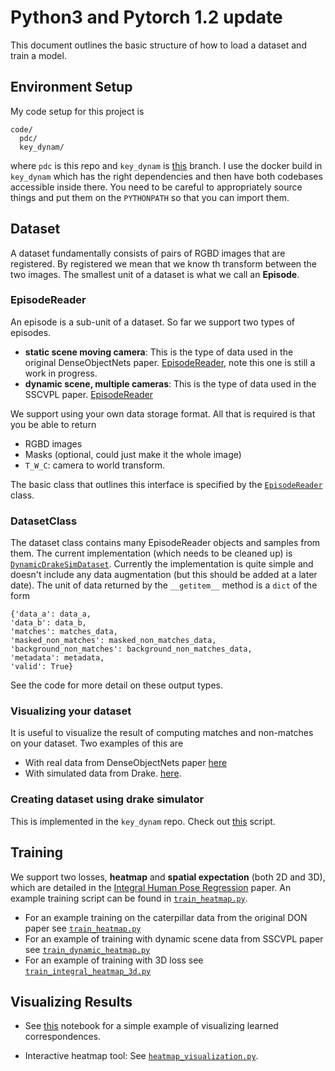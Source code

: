 # Python3 and Pytorch 1.2 update
This document outlines the basic structure of how to load a dataset and train a model.

## Environment Setup
My code setup for this project is

```
code/
  pdc/
  key_dynam/
```

where `pdc` is this repo and `key_dynam` is [this](https://github.com/RobotLocomotion/key_dynam/tree/lm-pdc-rebase-2) branch. I use the docker build in `key_dynam` which has the right dependencies and then have both codebases accessible inside there. You need to be careful to appropriately source things and put them on the `PYTHONPATH` so that you can import them.




## Dataset
A dataset fundamentally consists of pairs of RGBD images that are registered. By registered we mean that we know th
transform between the two images. The smallest unit of a dataset is what we call an **Episode**.

### EpisodeReader
An episode is a sub-unit of a dataset. So far we support two types of episodes.
- **static scene moving camera**: This is the type of data used in the original DenseObjectNets paper. 
[EpisodeReader](..//dense_correspondence/dataset/spartan_episode_reader.py), note this one is still a work in progress.
- **dynamic scene, multiple cameras**: This is the type of data used in the SSCVPL paper. [EpisodeReader](https://github.com/RobotLocomotion/key_dynam/blob/lm-pdc-rebase-2/dataset/drake_sim_episode_reader.py)

We support using your own data storage format. All that is required is that you be able to return

- RGBD images
- Masks (optional, could just make it the whole image)
- `T_W_C`: camera to world transform.

The basic class that outlines this interface is specified by the 
[`EpisodeReader` ](../dense_correspondence/dataset/episode_reader.py)
class.

### DatasetClass
The dataset class contains many EpisodeReader objects and samples from them. The current implementation
(which needs to be cleaned up) is [`DynamicDrakeSimDataset`](../dense_correspondence/dataset/dynamic_drake_sim_dataset.py). 
Currently the implementation is quite simple and doesn't include any data augmentation (but this should be added at a later 
date). The unit of data returned by the `__getitem__` method is a `dict` of the form

```
{'data_a': data_a,
'data_b': data_b,
'matches': matches_data,
'masked_non_matches': masked_non_matches_data,
'background_non_matches': background_non_matches_data,
'metadata': metadata,
'valid': True}
```

See the code for more detail on these output types. 

### Visualizing your dataset
It is useful to visualize the result of computing matches and non-matches on your dataset. Two examples of this are
- With real data from DenseObjectNets paper [here](../dense_correspondence/dataset/simple_dataset_test_episode_reader.ipynb)
- With simulated data from Drake. [here](https://github.com/RobotLocomotion/key_dynam/blob/lm-pdc-rebase-2/notebooks/pdc_drake_sim_dataset_test.ipynb).

### Creating dataset using drake simulator
This is implemented in the `key_dynam` repo. Check out [this](https://github.com/RobotLocomotion/key_dynam/blob/lm-pdc-rebase-2/experiments/05/collect_episodes.py) script.


## Training

We support two losses, **heatmap** and **spatial expectation** (both 2D and 3D), which are detailed in the [Integral Human Pose Regression](https://arxiv.org/abs/1711.08229) paper. An example training script can be found in 
[`train_heatmap.py`](../dense_correspondence/training/train_drake_sim_dynamic_heatmap.py).

- For an example training on the caterpillar data from the original DON paper see [`train_heatmap.py`](../dense_correspondence/experiments/heatmap/train_heatmap.py)
- For an example of training with dynamic scene data from SSCVPL paper see [`train_dynamic_heatmap.py`](../dense_correspondence/experiments/heatmap/train_dynamic_heatmap.py)
- For an example of training with 3D loss see [`train_integral_heatmap_3d.py`](../dense_correspondence/experiments/heatmap/train_integral_heatmap_3d.py)



## Visualizing Results
- See [this](../dense_correspondence/evaluation/visualize_learned_correspondences.ipynb) notebook for a simple example of visualizing learned correspondences. 

- Interactive heatmap tool: See [`heatmap_visualization.py`](../dense_correspondence/experiments/heatmap/heatmap_visualization.py).
